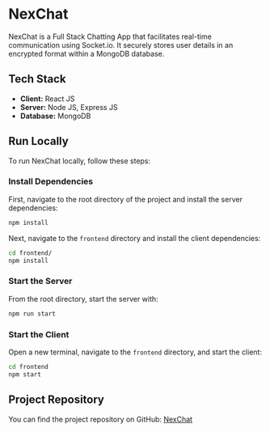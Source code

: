 # NexChat

NexChat is a Full Stack Chatting App that facilitates real-time communication using Socket.io. It securely stores user details in an encrypted format within a MongoDB database.

## Tech Stack

- **Client:** React JS
- **Server:** Node JS, Express JS
- **Database:** MongoDB

## Run Locally

To run NexChat locally, follow these steps:

### Install Dependencies

First, navigate to the root directory of the project and install the server dependencies:

```bash
npm install
```

Next, navigate to the `frontend` directory and install the client dependencies:

```bash
cd frontend/
npm install
```

### Start the Server

From the root directory, start the server with:

```bash
npm run start
```

### Start the Client

Open a new terminal, navigate to the `frontend` directory, and start the client:

```bash
cd frontend
npm start
```

## Project Repository

You can find the project repository on GitHub: [NexChat](https://github.com/RockRar484/NexChat)
